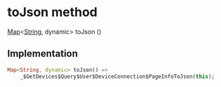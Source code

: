


# toJson method








[Map](https://api.dart.dev/stable/2.12.3/dart-core/Map-class.html)&lt;[String](https://api.dart.dev/stable/2.12.3/dart-core/String-class.html), dynamic> toJson
()








## Implementation

```dart
Map<String, dynamic> toJson() =>
    _$GetDevices$Query$User$DeviceConnection$PageInfoToJson(this);
```







